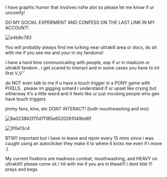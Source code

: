 <p>I have graphic humor that involves nsfw alot so please let me know if ur uncomfy!<p>
<p> DO MY SOCIAL EXPERIMENT AND CONFESS ON THE LAST LINK IN MY ACCOUNT! </p>

![e4b8c783](https://github.com/user-attachments/assets/3a7ed309-3f9e-4423-bdbf-ae56b773f587)

<p>You will probably always find me lurking near ultrakill area or docs, do sit with me if you see me and your in my fandoms!</p>
<p>i have a hard time communicating with people, esp if ur in madcom or ultrakill fandom.. i get scared to interact and in some cases you have to int first V_V''<p>
<p></p>
<p>do NOT even talk to me if u have a touch trigger in a PONY game with PIXELS.. please im gigging sohard i understand if ur upset like crying but eitherway it's a little weird and it feels like ur just mocking people who gen have touch triggers</p>
<p>jimmy fans, kins, etc DONT INTERACT! (both mouthwashing and msi)<p>

![8a023862f70d7f185e6520261049bd6f](https://github.com/user-attachments/assets/7ce0fe4d-6f83-4925-a026-844430ac2229)

![3f0e13c4](https://github.com/user-attachments/assets/2c51143b-60fe-4fe9-ac47-058f9cb38469)

<p>BTW!! important but i have to leave and rejoin every 15 mins since i was caught using an autoclicker they make it to where it kicks me even if i move :(</p>
<p></p>

<p> My current fixations are madness combat, mouthwashing, and HEAVY on ultrakill!! please come sit / int with me if you are in these!!! i dont bite !!! prays and begs </p>
